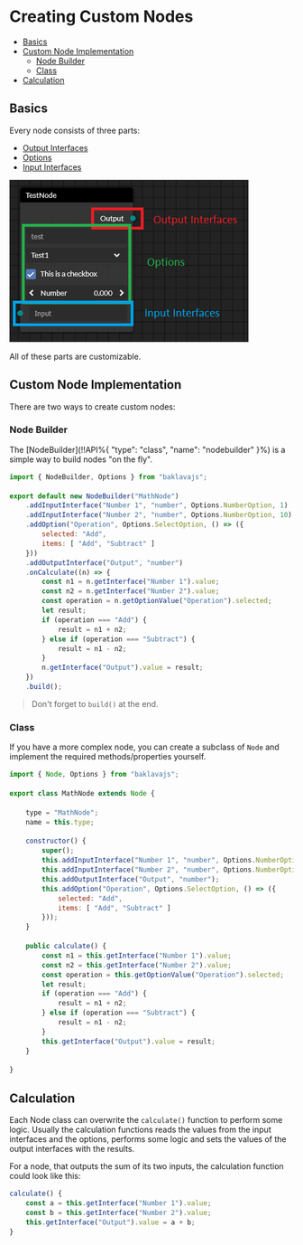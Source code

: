 # Creating Custom Nodes <!-- omit in toc -->

- [Basics](#basics)
- [Custom Node Implementation](#custom-node-implementation)
  - [Node Builder](#node-builder)
  - [Class](#class)
- [Calculation](#calculation)

## Basics
Every node consists of three parts:
* [Output Interfaces](/node-interfaces.md)
* [Options](/node-options.md)
* [Input Interfaces](/node-interfaces.md)

![node parts](img/node_parts.png)

All of these parts are customizable.

## Custom Node Implementation
There are two ways to create custom nodes:

### Node Builder
The [NodeBuilder](!!API%{ "type": "class", "name": "nodebuilder" }%) is a simple way to build nodes "on the fly".
```js
import { NodeBuilder, Options } from "baklavajs";

export default new NodeBuilder("MathNode")
    .addInputInterface("Number 1", "number", Options.NumberOption, 1)
    .addInputInterface("Number 2", "number", Options.NumberOption, 10)
    .addOption("Operation", Options.SelectOption, () => ({
        selected: "Add",
        items: [ "Add", "Subtract" ]
    }))
    .addOutputInterface("Output", "number")
    .onCalculate((n) => {
        const n1 = n.getInterface("Number 1").value;
        const n2 = n.getInterface("Number 2").value;
        const operation = n.getOptionValue("Operation").selected;
        let result;
        if (operation === "Add") {
            result = n1 + n2;
        } else if (operation === "Subtract") {
            result = n1 - n2;
        }
        n.getInterface("Output").value = result;
    })
    .build();
```

> Don't forget to `build()` at the end.

### Class
If you have a more complex node, you can create a subclass of `Node`
and implement the required methods/properties yourself.
```js
import { Node, Options } from "baklavajs";

export class MathNode extends Node {
    
    type = "MathNode";
    name = this.type;

    constructor() {
        super();
        this.addInputInterface("Number 1", "number", Options.NumberOption, 1);
        this.addInputInterface("Number 2", "number", Options.NumberOption, 10);
        this.addOutputInterface("Output", "number");
        this.addOption("Operation", Options.SelectOption, () => ({
            selected: "Add",
            items: [ "Add", "Subtract" ]
        }));
    }

    public calculate() {
        const n1 = this.getInterface("Number 1").value;
        const n2 = this.getInterface("Number 2").value;
        const operation = this.getOptionValue("Operation").selected;
        let result;
        if (operation === "Add") {
            result = n1 + n2;
        } else if (operation === "Subtract") {
            result = n1 - n2;
        }
        this.getInterface("Output").value = result;
    }

}
```

## Calculation
Each Node class can overwrite the `calculate()` function to perform some logic.
Usually the calculation functions reads the values from the input interfaces and the options,
performs some logic and sets the values of the output interfaces with the results.

For a node, that outputs the sum of its two inputs, the calculation function could look like this:
```js
calculate() {
    const a = this.getInterface("Number 1").value;
    const b = this.getInterface("Number 2").value;
    this.getInterface("Output").value = a + b;
}
```